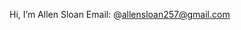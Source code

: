 Hi, I’m Allen Sloan
Email: @allensloan257@gmail.com

<!---
asloan257/asloan257 is a ✨ special ✨ repository because its `README.md` (this file) appears on your GitHub profile.
You can click the Preview link to take a look at your changes.
--->
